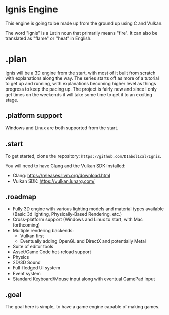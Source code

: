 # Ignis Engine

This engine is going to be made up from the ground up using C and Vulkan.

The word "ignis" is a Latin noun that primarily means "fire". It can also be translated as "flame" or "heat" in English.

# .plan
Ignis will be a 3D engine from the start, with most of it built from scratch with explanations along the way. The series starts off as more of a tutorial to get up and running, with explanations becoming higher level as things progress to keep the pacing up. The project is fairly new and since I only get times on the weekends it will take some time to get it to an exciting stage.

## .platform support
Windows and Linux are both supported from the start.

## .start
To get started, clone the repository: `https://github.com/D1abol1cal/Ignis`.

You will need to have Clang and the Vulkan SDK installed:
 - Clang: https://releases.llvm.org/download.html
 - Vulkan SDK: https://vulkan.lunarg.com/

## .roadmap
 - Fully 3D engine with various lighting models and material types available (Basic 3d lighting, Physically-Based Rendering, etc.)
 - Cross-platform support (Windows and Linux to start, with Mac forthcoming)
 - Multiple rendering backends:
   - Vulkan first
   - Eventually adding OpenGL and DirectX and potentially Metal
 - Suite of editor tools
 - Asset/Game Code hot-reload support
 - Physics
 - 2D/3D Sound
 - Full-fledged UI system
 - Event system
 - Standard Keyboard/Mouse input along with eventual GamePad input

## .goal
The goal here is simple, to have a game engine capable of making games.